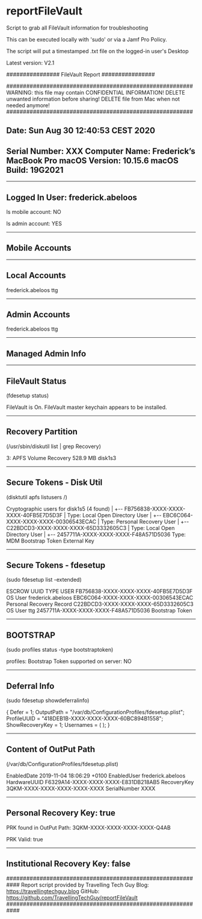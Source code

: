 # reportFileVault
Script to grab all FileVault information for troubleshooting

This can be executed locally with 'sudo' or via a Jamf Pro Policy.

The script will put a timestamped .txt file on the logged-in user's Desktop

Latest version: V2.1

################
FileVault Report
################

########################################################
WARNING: this file may contain CONFIDENTIAL INFORMATION!
DELETE unwanted information before sharing!
DELETE file from Mac when not needed anymore!
########################################################

Date: 	Sun Aug 30 12:40:53 CEST 2020
---------------------------------------------
Serial Number:	XXX
Computer Name:	Frederick’s MacBook Pro
macOS Version:	10.15.6
macOS Build:	19G2021
---------------------------------------------

---------------
Logged In User:	frederick.abeloos
---------------

Is mobile account:	NO

Is admin account:	YES

---------------
Mobile Accounts
---------------
--------------
Local Accounts
--------------

frederick.abeloos
ttg

--------------
Admin Accounts
--------------

frederick.abeloos
ttg

------------------
Managed Admin Info
------------------

----------------
FileVault Status
----------------
(fdesetup status)

FileVault is On.
FileVault master keychain appears to be installed.

------------------
Recovery Partition
------------------
(/usr/sbin/diskutil list | grep Recovery)

   3:                APFS Volume Recovery                528.9 MB   disk1s3

-------------------------
Secure Tokens - Disk Util
-------------------------
(disktutil apfs listusers /)

Cryptographic users for disk1s5 (4 found)
|
+-- FB756838-XXXX-XXXX-XXXX-40FB5E7D5D3F
|   Type: Local Open Directory User
|
+-- EBC6C064-XXXX-XXXX-XXXX-00306543ECAC
|   Type: Personal Recovery User
|
+-- C22BDCD3-XXXX-XXXX-XXXX-65D3332605C3
|   Type: Local Open Directory User
|
+-- 2457711A-XXXX-XXXX-XXXX-F48A571D5036
    Type: MDM Bootstrap Token External Key
 

------------------------
Secure Tokens - fdesetup
------------------------
(sudo fdesetup list -extended)

ESCROW  UUID                                                                     TYPE USER
        FB756838-XXXX-XXXX-XXXX-40FB5E7D5D3F                                  OS User frederick.abeloos
        EBC6C064-XXXX-XXXX-XXXX-00306543ECAC                 Personal Recovery Record
        C22BDCD3-XXXX-XXXX-XXXX-65D3332605C3                                  OS User ttg
        2457711A-XXXX-XXXX-XXXX-F48A571D5036                          Bootstrap Token

---------
BOOTSTRAP
---------
(sudo profiles status -type bootstraptoken)

profiles: Bootstrap Token supported on server: NO

-------------
Deferral Info
-------------
(sudo fdesetup showdeferralinfo)

{
    Defer = 1;
    OutputPath = "/var/db/ConfigurationProfiles/fdesetup.plist";
    ProfileUUID = "418DEB1B-XXXX-XXXX-XXXX-60BC894B1558";
    ShowRecoveryKey = 1;
    Usernames =     (
    );
}

----------------------
Content of OutPut Path
----------------------
(/var/db/ConfigurationProfiles/fdesetup.plist)

<?xml version="1.0" encoding="UTF-8"?>
<!DOCTYPE plist PUBLIC "-//Apple//DTD PLIST 1.0//EN" "http://www.apple.com/DTDs/PropertyList-1.0.dtd">
<plist version="1.0">
<dict>
	<key>EnabledDate</key>
	<string>2019-11-04 18:06:29 +0100</string>
	<key>EnabledUser</key>
	<string>frederick.abeloos</string>
	<key>HardwareUUID</key>
	<string>F6329A14-XXXX-XXXX-XXXX-E831DB218AB5</string>
	<key>RecoveryKey</key>
	<string>3QKM-XXXX-XXXX-XXXX-XXXX-XXXX</string>
	<key>SerialNumber</key>
	<string>XXXX</string>
</dict>
</plist>

----------------------------
Personal Recovery Key: true
----------------------------

PRK found in OutPut Path:	3QKM-XXXX-XXXX-XXXX-XXXX-Q4AB

PRK Valid:	true

----------------------------------
Institutional Recovery Key: false
----------------------------------



############################################################
Report script provided by Travelling Tech Guy
Blog: https://travellingtechguy.blog
GitHub: https://github.com/TravellingTechGuy/reportFileVault
############################################################

